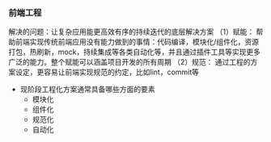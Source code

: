 ### 前端工程

解决的问题：让复杂应用能更高效有序的持续迭代的底层解决方案
（1）赋能：
  帮助前端实现传统前端应用没有能力做到的事情：代码编译，模块化/组件化，资源打包，热刷新，mock，持续集成等各类自动化等，并且通过插件工具等实现更多广泛的能力。整个赋能可以涵盖项目开发的所有周期
（2）规范：
  通过工程的方案设定，更容易让前端实现规范的约定，比如lint，commit等

* 现阶段工程化方案通常具备哪些方面的要素
  * 模块化
  * 组件化
  * 规范化
  * 自动化


